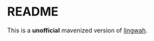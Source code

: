 # README #

This is a **unofficial** mavenized version of [lingwah](http://code.google.com/p/lingwah/).